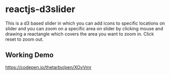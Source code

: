 # reactjs-d3slider

This is a d3 based slider in which you can add icons to specific locations on 
slider and you can zoom on a specific area on slider by clicking mouse and drawing a 
reactangle which covers the area you want to zoom in. Click reset to zoom out.


## Working Demo

https://codepen.io/thetarby/pen/XOyVmr


